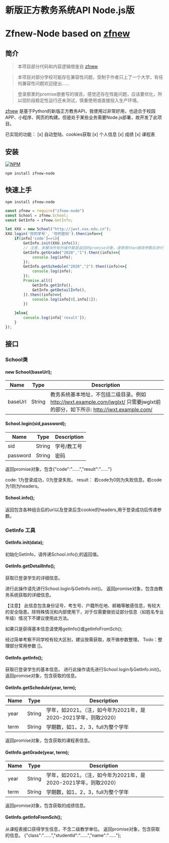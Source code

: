 # 新版正方教务系统API Node.js版
# Zfnew-Node based on [zfnew](https://github.com/NeroAsmarr/zfnew)

##  简介

> 本项目部分代码和内容逻辑借鉴自 [zfnew](https://github.com/NeroAsmarr/zfnew) 

> 本项目对部分学校可能存在兼容性问题，受制于作者只上了一个大学，有任何兼容性问题欢迎提出……

> 登录那里的promise嵌套写的很丑，感觉还存在性能问题，应该要优化，所以现阶段稳定性运行还未测试，慎重使用或直接投入生产环境。

[zfnew](https://github.com/NeroAsmarr/zfnew) 是基于Python的新版正方教务API，我使用过非常好用，也适合于校园APP、小程序、网页的构建。但是处于某些业务需要Node.js部署，故开发了此项目。

已实现的功能：
[x] 自动登陆、cookies获取
[x] 个人信息
[x] 成绩
[x] 课程表

## 安装
[![NPM](https://nodei.co/npm/zfnew-node.png)](https://nodei.co/npm/zfnew-node/)
```
npm install zfnew-node
```

## 快速上手
```
npm install zfnew-node
```

```javascript
const zfnew = require("zfnew-node")
const School = zfnew.School;
const GetInfo = zfnew.GetInfo;

let XXU = new School("http://jwxt.xxx.edu.cn");
XXU.login('你的学号', '你的密码').then(info=>{
    if(info['code']==1){
        GetInfo.init(XXU.info());  
        // 注意，本模块所有的操作都是返回的promise对象，请使用then接收参数后进行处理。
        GetInfo.getGrade("2020","1").then((info)=>{
            console.log(info);
        });
        GetInfo.getSchedule("2020","2").then((info)=>{
            console.log(info);
        });
        Promise.all([
            GetInfo.getInfo(),
            GetInfo.getDetailInfo(),
        ]).then((info)=>{
            console.log(info[0],info[1]);
        })

    }else{
        console.log(info['result']);
    }
});
```

## 接口

### School类
#### new School(baseUrl);
|Name	|Type|	Description|
|  ----  | ----  |----|
|baseUrl|String|教务系统基本地址，不包括二级目录。例如 http://jwxt.example.com/jwglxt/ 只需要jwglxt前的部分，如下所示: http://jwxt.example.com/|


#### School.login(sid,password);
|Name	|Type|	Description|
|  ----  | ----  |----|
|sid |String|学号/教工号|
|password | String|密码|


返回promise对象，包含{"code":"……","result":"……"} 

code: 1为登录成功，0为登录失败。 
result： 若code为0则为失败信息。若code为1则为headers。

#### School&#46;info();
返回包含各种组合后的url以及登录后含cookie的headers,用于登录成功后传递参数。


### GetInfo 工具
#### GetInfo.init(data);
初始化GetInfo，请传递School&#46;info();的返回值。

#### GetInfo.getDetailInfo();
获取已登录学生的详细信息。

进行此操作请先进行School.login与GetInfo.init()。
返回promise对象，包含由教务系统获取的详细信息。
  
【注意】 此信息包含身份证号、考生号、户籍所在地、邮箱等敏感信息，有较大的安全隐患。除特殊情况和内部使用下，对于仅需要做验证部分信息（如姓名专业年级）情况下不建议使用此方法。

如果只是获得基本信息请使用getInfo()或getInfoFromSch();

经过简单考察不同学校有较大区别，建议按需获取，故不做参数整理。
Todo：整理部分常用参数 []。

#### GetInfo.getInfo();
获取已登录学生的基本信息。
进行此操作请先进行School.login与GetInfo.init()。
返回promise对象，包含获取的信息。

#### GetInfo.getSchedule(year, term);
|Name	|Type|	Description|
|  ----  | ----  |----|
|year |String|学年，如2021。（注，如今年为2021年，是2020-2021学年，则取2020）|
|term | String|学期数，如1，2，3，full为整个学年|

返回promise对象，包含获取的课程表信息。

#### GetInfo.getGrade(year, term);
|Name	|Type|	Description|
|  ----  | ----  |----|
|year |String|学年，如2021。（注，如今年为2021年，是2020-2021学年，则取2020）|
|term | String|学期数，如1，2，3，full为整个学年|

返回promise对象，包含获取的成绩信息。

#### GetInfo.getInfoFromSch();
从课程表接口获得学生信息，不含二级教学单位。
返回promise对象，包含获取的信息。 {"class":"……","studentId":"……","name":"……"}; 